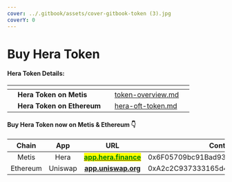 ```yaml
---
cover: ../.gitbook/assets/cover-gitbook-token (3).jpg
coverY: 0
---
```


# Buy Hera Token

#### Hera Token Details:

<table data-card-size="large" data-view="cards"><thead><tr><th></th><th></th><th></th><th data-hidden data-card-target data-type="content-ref"></th><th data-hidden data-card-cover data-type="files"></th></tr></thead><tbody><tr><td></td><td><strong>Hera Token on Metis</strong></td><td></td><td><a href="token-overview.md">token-overview.md</a></td><td></td></tr><tr><td></td><td><strong>Hera Token on Ethereum</strong></td><td></td><td><a href="hera-oft-token.md">hera-oft-token.md</a></td><td></td></tr></tbody></table>

#### Buy Hera Token now on Metis & Ethereum 👇

<table data-full-width="true"><thead><tr><th width="153" align="center">Chain</th><th width="141" align="center">App</th><th width="255" align="center">URL</th><th>Contract Address</th></tr></thead><tbody><tr><td align="center">Metis</td><td align="center">Hera</td><td align="center"><a href="https://app.hera.finance/"><mark style="color:green;"><strong>app.hera.finance</strong></mark></a></td><td>0x6F05709bc91Bad933346F9E159f0D3FdBc2c9DCE</td></tr><tr><td align="center">Ethereum</td><td align="center">Uniswap</td><td align="center"><a href="https://app.uniswap.org/"><strong>app.uniswap.org</strong></a></td><td>0xA2c2C937333165d4c5f2dC5f31a43E1239FeCfeB</td></tr></tbody></table>

